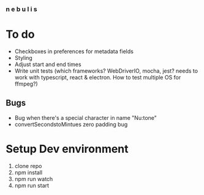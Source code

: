 ### n e b u l i s

# To do

- Checkboxes in preferences for metadata fields
- Styling
- Adjust start and end times
- Write unit tests (which frameworks? WebDriverIO, mocha, jest? needs to work with typescript, react & electron. How to test multiple OS for ffmpeg?)

## Bugs

- Bug when there's a special character in name "Nu:tone"
- convertSecondstoMintues zero padding bug

# Setup Dev environment

1. clone repo
2. npm install
3. npm run watch
4. npm run start

